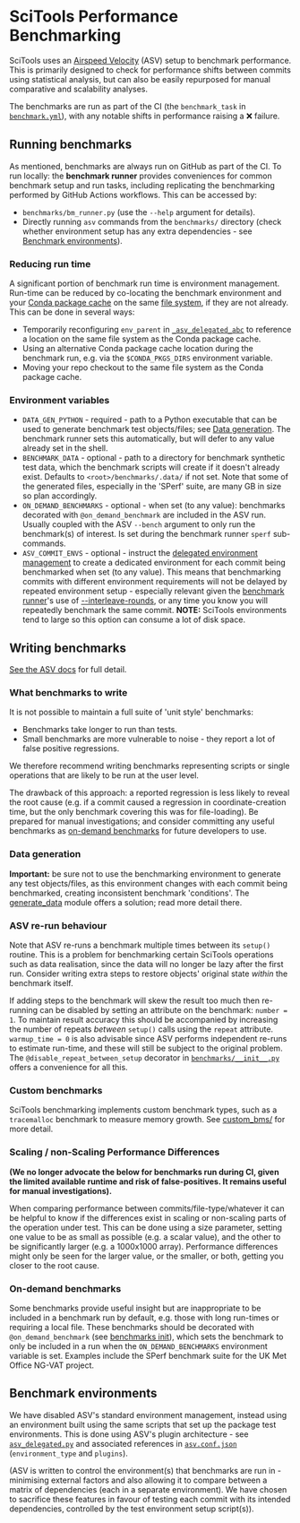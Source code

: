 # SciTools Performance Benchmarking

SciTools uses an [Airspeed Velocity](https://github.com/airspeed-velocity/asv)
(ASV) setup to benchmark performance. This is primarily designed to check for
performance shifts between commits using statistical analysis, but can also
be easily repurposed for manual comparative and scalability analyses.

The benchmarks are run as part of the CI (the `benchmark_task` in
[`benchmark.yml`](../.github/workflows/benchmark.yml)), with any notable shifts in performance
raising a ❌ failure.

## Running benchmarks

As mentioned, benchmarks are always run on GitHub as part of the CI.
To run locally: the **benchmark runner** provides conveniences for
common benchmark setup and run tasks, including replicating the benchmarking
performed by GitHub Actions workflows. This can be accessed by:

- `benchmarks/bm_runner.py` (use the `--help` argument for details).
- Directly running `asv` commands from the `benchmarks/` directory (check
  whether environment setup has any extra dependencies - see 
  [Benchmark environments](#benchmark-environments)).

### Reducing run time

A significant portion of benchmark run time is environment management. Run-time
can be reduced by co-locating the benchmark environment and your 
[Conda package cache](https://docs.conda.io/projects/conda/en/latest/user-guide/configuration/custom-env-and-pkg-locations.html) 
on the same [file system](https://en.wikipedia.org/wiki/File_system), if they 
are not already. This can be done in several ways:

- Temporarily reconfiguring `env_parent` in
  [`_asv_delegated_abc`](_asv_delegated_abc.py) to reference a location on the same 
  file system as the Conda package cache.
- Using an alternative Conda package cache location during the benchmark run,
  e.g. via the `$CONDA_PKGS_DIRS` environment variable.
- Moving your repo checkout to the same file system as the Conda package cache.

### Environment variables

* `DATA_GEN_PYTHON` - required - path to a Python executable that can be
used to generate benchmark test objects/files; see
[Data generation](#data-generation). The benchmark runner sets this 
automatically, but will defer to any value already set in the shell.
* `BENCHMARK_DATA` - optional - path to a directory for benchmark synthetic
test data, which the benchmark scripts will create if it doesn't already
exist. Defaults to `<root>/benchmarks/.data/` if not set. Note that some of
the generated files, especially in the 'SPerf' suite, are many GB in size so
plan accordingly.
* `ON_DEMAND_BENCHMARKS` - optional - when set (to any value): benchmarks
decorated with `@on_demand_benchmark` are included in the ASV run. Usually
coupled with the ASV `--bench` argument to only run the benchmark(s) of
interest. Is set during the benchmark runner `sperf` sub-commands.
* `ASV_COMMIT_ENVS` - optional - instruct the 
[delegated environment management](#benchmark-environments) to create a
dedicated environment for each commit being benchmarked when set (to any 
value). This means that benchmarking commits with different environment 
requirements will not be delayed by repeated environment setup - especially 
relevant given the [benchmark runner](bm_runner.py)'s use of
[--interleave-rounds](https://asv.readthedocs.io/en/stable/commands.html?highlight=interleave-rounds#asv-run),
or any time you know you will repeatedly benchmark the same commit. **NOTE:**
SciTools environments tend to large so this option can consume a lot of disk 
space.

## Writing benchmarks

[See the ASV docs](https://asv.readthedocs.io/) for full detail.

### What benchmarks to write

It is not possible to maintain a full suite of 'unit style' benchmarks:

* Benchmarks take longer to run than tests.
* Small benchmarks are more vulnerable to noise - they report a lot of false
positive regressions.

We therefore recommend writing benchmarks representing scripts or single
operations that are likely to be run at the user level.

The drawback of this approach: a reported regression is less likely to reveal
the root cause (e.g. if a commit caused a regression in coordinate-creation 
time, but the only benchmark covering this was for file-loading). Be prepared
for manual investigations; and consider committing any useful benchmarks as 
[on-demand benchmarks](#on-demand-benchmarks) for future developers to use.

### Data generation

**Important:** be sure not to use the benchmarking environment to generate any
test objects/files, as this environment changes with each commit being
benchmarked, creating inconsistent benchmark 'conditions'. The
[generate_data](./benchmarks/generate_data/__init__.py) module offers a
solution; read more detail there.

### ASV re-run behaviour

Note that ASV re-runs a benchmark multiple times between its `setup()` routine.
This is a problem for benchmarking certain SciTools operations such as data
realisation, since the data will no longer be lazy after the first run.
Consider writing extra steps to restore objects' original state _within_ the
benchmark itself.

If adding steps to the benchmark will skew the result too much then re-running
can be disabled by setting an attribute on the benchmark: `number = 1`. To
maintain result accuracy this should be accompanied by increasing the number of
repeats _between_ `setup()` calls using the `repeat` attribute.
`warmup_time = 0` is also advisable since ASV performs independent re-runs to
estimate run-time, and these will still be subject to the original problem.
The `@disable_repeat_between_setup` decorator in 
[`benchmarks/__init__.py`](benchmarks/__init__.py) offers a convenience for 
all this.

### Custom benchmarks

SciTools benchmarking implements custom benchmark types, such as a `tracemalloc`
benchmark to measure memory growth. See [custom_bms/](./custom_bms) for more
detail.

### Scaling / non-Scaling Performance Differences

**(We no longer advocate the below for benchmarks run during CI, given the
limited available runtime and risk of false-positives. It remains useful for
manual investigations).**

When comparing performance between commits/file-type/whatever it can be helpful
to know if the differences exist in scaling or non-scaling parts of the 
operation under test. This can be done using a size parameter, setting
one value to be as small as possible (e.g. a scalar value), and the other to
be significantly larger (e.g. a 1000x1000 array). Performance differences
might only be seen for the larger value, or the smaller, or both, getting you
closer to the root cause.

### On-demand benchmarks

Some benchmarks provide useful insight but are inappropriate to be included in
a benchmark run by default, e.g. those with long run-times or requiring a local
file. These benchmarks should be decorated with `@on_demand_benchmark`
(see [benchmarks init](./benchmarks/__init__.py)), which
sets the benchmark to only be included in a run when the `ON_DEMAND_BENCHMARKS`
environment variable is set. Examples include the SPerf benchmark
suite for the UK Met Office NG-VAT project.

## Benchmark environments

We have disabled ASV's standard environment management, instead using an
environment built using the same scripts that set up the package test 
environments. 
This is done using ASV's plugin architecture - see
[`asv_delegated.py`](asv_delegated.py) and associated 
references in [`asv.conf.json`](asv.conf.json) (`environment_type` and 
`plugins`).

(ASV is written to control the environment(s) that benchmarks are run in -
minimising external factors and also allowing it to compare between a matrix
of dependencies (each in a separate environment). We have chosen to sacrifice
these features in favour of testing each commit with its intended dependencies,
controlled by the test environment setup script(s)).
